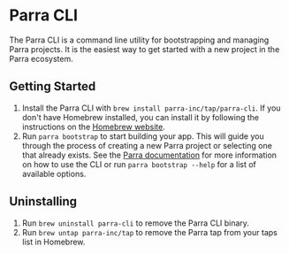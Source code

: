 # Parra CLI

The Parra CLI is a command line utility for bootstrapping and managing Parra projects. It is the easiest way to get started with a new project in the Parra ecosystem.

## Getting Started

1. Install the Parra CLI with `brew install parra-inc/tap/parra-cli`. If you don't have Homebrew installed, you can install it by following the instructions on the [Homebrew website](https://brew.sh/).
2. Run `parra bootstrap` to start building your app. This will guide you through the process of creating a new Parra project or selecting one that already exists. See the [Parra documentation](https://docs.parra.io/cli) for more information on how to use the CLI or run `parra bootstrap --help` for a list of available options.

## Uninstalling

1. Run `brew uninstall parra-cli` to remove the Parra CLI binary.
2. Run `brew untap parra-inc/tap` to remove the Parra tap from your taps list in Homebrew.

